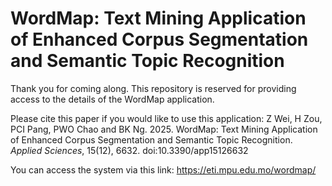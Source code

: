 # WordMap: Text Mining Application of Enhanced Corpus Segmentation and Semantic Topic Recognition

Thank you for coming along. This repository is reserved for providing access to the details of the WordMap application.

Please cite this paper if you would like to use this application: Z Wei, H Zou, PCI Pang, PWO Chao and BK Ng. 2025. WordMap: Text Mining Application of Enhanced Corpus Segmentation and Semantic Topic Recognition. *Applied Sciences*, 15(12), 6632. doi:10.3390/app15126632

You can access the system via this link: https://eti.mpu.edu.mo/wordmap/
